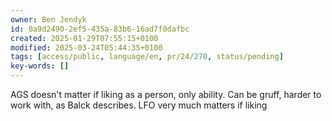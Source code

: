 ```yaml
---
owner: Ben Jendyk
id: 0a9d2490-2ef5-435a-83b6-16ad7f0dafbc
created: 2025-01-29T07:55:15+0100
modified: 2025-03-24T05:44:35+0100
tags: [access/public, language/en, pr/24/270, status/pending]
key-words: []
---
```


AGS doesn't matter if liking as a person, only ability. Can be gruff, harder to work with, as Balck describes.
LFO very much matters if liking 